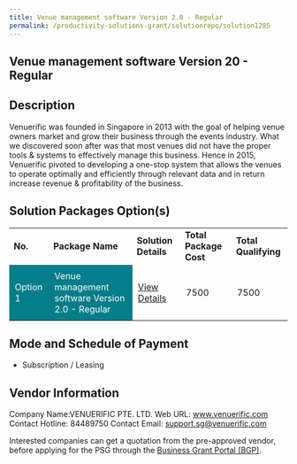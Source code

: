 ```yaml
---
title: Venue management software Version 2.0 - Regular
permalink: /productivity-solutions-grant/solutionrepo/solution1285
---
```


## Venue management software Version 20 - Regular

## Description

Venuerific was founded in Singapore in 2013 with the goal of helping venue owners market and grow their business through the events industry. What we discovered soon after was that most venues did not have the proper tools & systems to effectively manage this business. Hence in 2015, Venuerific pivoted to developing a one-stop system that allows the venues to operate optimally and efficiently through relevant data and in return increase revenue & profitability of the business.

## Solution Packages Option(s)

<table>
<tr>
<td><b>No.</b></td>
<td><b>Package Name</b></td>
<td><b>Solution Details</b></td>
<td><b>Total Package Cost</b></td>
<td><b>Total Qualifying</b></td>
</tr>
<tr>
<td style='padding: 10px; background-color: #037E8A; color: #FFFFFF;'>Option 1</td>
<td style='padding: 10px; background-color: #037E8A; color: #FFFFFF;'>Venue management software Version 2.0 - Regular</td>
<td style='padding: 10px;'><a href='https://www.gobusiness.gov.sg/images/psg/Desensitised_Venuerific_Annex_3_CR_wef_22_July_2021.pdf' target='_blank'>View Details</a></td>
<td style='padding: 10px;'>7500</td>
<td style='padding: 10px;'>7500</td>
</tr>
</table>

## Mode and Schedule of Payment

 - Subscription / Leasing

## Vendor Information

 Company Name:VENUERIFIC PTE. LTD. 
Web URL: www.venuerific.com 
Contact Hotline: 84489750 
Contact Email: support.sg@venuerific.com 

Interested companies can get a quotation from the pre-approved vendor, before applying for the PSG through the <a href='https://www.businessgrants.gov.sg/'>Business Grant Portal (BGP)</a>.

<script src="/jquery/resize-tables.js"></script>
